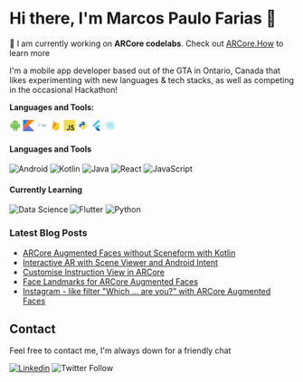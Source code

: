 # Hi there, I'm Marcos Paulo Farias 👋

💬  I am currently working on **ARCore codelabs**. Check out [ARCore.How](https://arcore.how) to learn more

I'm a mobile app developer based out of the GTA in Ontario, Canada that likes experimenting with new languages & tech stacks, as well as competing in the occasional Hackathon! 

**Languages and Tools:**  

<code><img height="20" src="https://raw.githubusercontent.com/github/explore/80688e429a7d4ef2fca1e82350fe8e3517d3494d/topics/android/android.png"></code>
<code><img height="20" src="https://raw.githubusercontent.com/github/explore/80688e429a7d4ef2fca1e82350fe8e3517d3494d/topics/kotlin/kotlin.png"></code>
<code><img height="20" src="https://raw.githubusercontent.com/github/explore/80688e429a7d4ef2fca1e82350fe8e3517d3494d/topics/java/java.png"></code>
<code><img height="20" src="https://raw.githubusercontent.com/github/explore/80688e429a7d4ef2fca1e82350fe8e3517d3494d/topics/firebase/firebase.png"></code>
<code><img height="20" src="https://raw.githubusercontent.com/github/explore/80688e429a7d4ef2fca1e82350fe8e3517d3494d/topics/javascript/javascript.png"></code>
<code><img height="20" src="https://raw.githubusercontent.com/github/explore/80688e429a7d4ef2fca1e82350fe8e3517d3494d/topics/python/python.png"></code>
<code><img height="20" src="https://raw.githubusercontent.com/github/explore/80688e429a7d4ef2fca1e82350fe8e3517d3494d/topics/flutter/flutter.png"></code>
<code><img height="20" src="https://raw.githubusercontent.com/github/explore/80688e429a7d4ef2fca1e82350fe8e3517d3494d/topics/react/react.png"></code>

#### Languages and Tools
![Android](https://img.shields.io/badge/-Android-black?style=flat&logo=Android)
![Kotlin](https://img.shields.io/badge/-Kotlin-black?style=flat&logo=kotlin)
![Java](https://img.shields.io/badge/-Java-E34A86?style=flat&logo=java)
![React](https://img.shields.io/badge/-React-blue?style=flat&logo=react)
![JavaScript](https://img.shields.io/badge/-javascript-black?style=flat&logo=javascript)

#### Currently Learning
![Data Science](https://img.shields.io/badge/-Data_Science-grey?style=flat&logo=flutter)
![Flutter](https://img.shields.io/badge/-Flutter-blue?style=flat&logo=flutter)
![Python](https://img.shields.io/badge/-Python-black?style=flat&logo=Python)

### Latest Blog Posts

<!-- BLOG-POST-LIST:START -->
- [ARCore Augmented Faces without Sceneform with Kotlin](https://creativetech.blog/home/augmented-faces-without-sceneform)
- [Interactive AR with Scene Viewer and Android Intent](https://creativetech.blog/home/scene-viewer-with-android-intent)
- [Customise Instruction View in ARCore](https://creativetech.blog/home/customize-instruction-view-arcore)
- [Face Landmarks for ARCore Augmented Faces](https://creativetech.blog/home/face-landmarks-for-arcore-augmented-faces)
- [Instagram - like filter "Which ... are you?" with ARCore Augmented Faces](https://creativetech.blog/home/which-are-you-instagram-like-filter-arcore)
<!-- BLOG-POST-LIST:END -->

## Contact
Feel free to contact me, I'm always down for a friendly chat

[![Linkedin](https://img.shields.io/badge/-Marcos_Paulo_Farias-blue?style=flat&logo=Linkedin&logoColor=white&link=https://www.linkedin.com/in/mrcsxsiq/)](https://www.linkedin.com/in/mrcsxsiq/)
![Twitter Follow](https://img.shields.io/twitter/follow/mrcsxsiq?style=social) 
